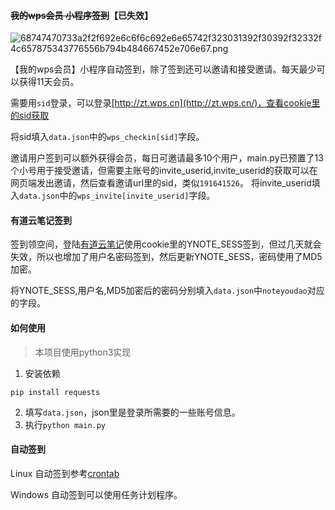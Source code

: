 #### ~~我的wps会员 小程序签到~~【已失效】

![68747470733a2f2f692e6c6f6c692e6e65742f323031392f30392f32332f4c657875343776556b794b484667452e706e67.png](https://i.loli.net/2020/05/28/LUhpf2FuoEByw59.png)

【我的wps会员】小程序自动签到，除了签到还可以邀请和接受邀请。每天最少可以获得11天会员。

需要用`sid`登录，可以登录[http://zt.wps.cn](http://zt.wps.cn/)，查看cookie里的sid获取

将sid填入`data.json`中的`wps_checkin[sid]`字段。

邀请用户签到可以额外获得会员，每日可邀请最多10个用户，main.py已预置了13个小号用于接受邀请，但需要主账号的invite_userid,invite_userid的获取可以在网页端发出邀请，然后查看邀请url里的sid，类似`191641526`。
将invite_userid填入`data.json`中的`wps_invite[invite_userid]`字段。

#### 有道云笔记签到
签到领空间，登陆[有道云笔记](https://note.youdao.com/)使用cookie里的YNOTE_SESS签到，但过几天就会失效，所以也增加了用户名密码签到，然后更新YNOTE_SESS，密码使用了MD5加密。

将YNOTE_SESS,用户名,MD5加密后的密码分别填入`data.json`中`noteyoudao`对应的字段。


#### 如何使用
> 本项目使用python3实现

1. 安装依赖
```
pip install requests 
```
2. 填写`data.json`，json里是登录所需要的一些账号信息。
3. 执行`python main.py`

#### 自动签到
Linux 自动签到参考[crontab](http://www.runoob.com/w3cnote/linux-crontab-tasks.html)

Windows 自动签到可以使用任务计划程序。



